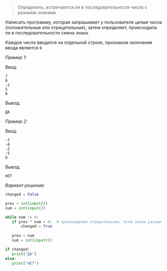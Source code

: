 > Определить, встречаются ли в последовательности числа с разными знаками

Написать программу, которая запрашивает у пользователя целые числа (положительные или отрицательные), затем определяет, происходила ли в последовательности смена знака.  

Каждое число вводится на отдельной строке, признаком окончания ввода является `0`

_Пример 1:_

Ввод:
```
7
8
-2
5
0
```

Вывод:
```
ДА
```

 _Пример 2:_

Ввод:
 ```
 -7
 -8
 -2
 -5
 0
 ```
 Вывод:
 ```
 НЕТ
 ```

 _Вариант решения:_

 ```python
changed = False

prev = int(input())
num = int(input())

while num != 0:
    if prev * num < 0:  # произведение отрицательное, если знаки разные
        changed = True
    
    prev = num
    num = int(input())

if changed:
    print("ДА")
else:
    print("НЕТ")
 ```
